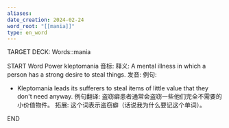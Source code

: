```yaml
---
aliases: 
date_creation: 2024-02-24
word_root: "[[mania]]"
type: en_word
---
```

TARGET DECK: Words::mania

START
Word Power
kleptomania
音标: 
释义:
A mental illness in which a person has a strong desire to steal things.
发音:
例句:
- Kleptomania leads its sufferers to steal items of little value that they don't need anyway.
例句翻译:
盗窃癖患者通常会盗窃一些他们完全不需要的小价值物件。
拓展:
这个词表示盗窃癖（话说我为什么要记这个单词）。
<!--ID: 1708782790222-->
END